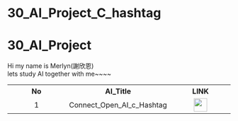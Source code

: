 # 30_AI_Project_C_hashtag

# 30_AI_Project
Hi my name is Merlyn(謝欣恩) <br>
lets study AI together with me~~~~

<table align="center" style="text-align: center; margin-left: auto; margin-right: auto;">
  <tr>
    <th style="width: 33.33%;">No</th>
    <th style="width: 33.33%;">AI_Title</th>
    <th style="width: 33.33%;">LINK</th>
  </tr>
  <tr>
    <td style="width: 33.33%;">1</td>
    <td style="width: 33.33%;">Connect_Open_AI_c_Hashtag</td>
    <td style="width: 33.33%;">
      <a href="https://github.com/MerlynCoding/poetic_texts">
        <img src="https://tse1.mm.bing.net/th/id/OIG4.UDJI9JL455q_smLmM23a?pid=ImgGn" height="30" width="30" />
      </a>
    </td>
  </tr>
  <tr>
